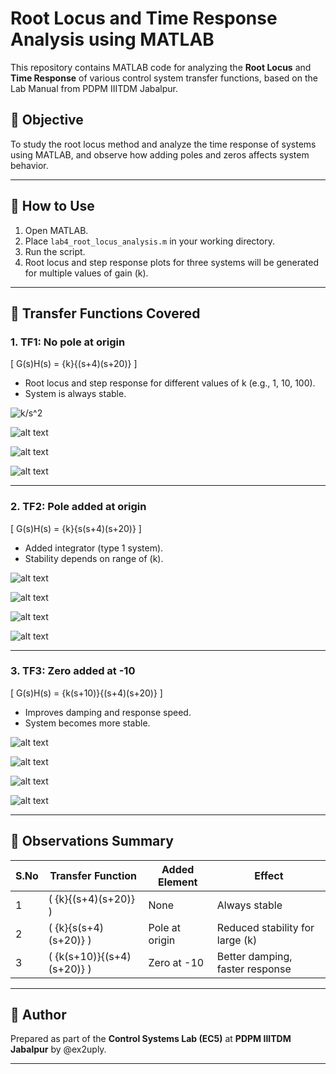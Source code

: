 # Root Locus and Time Response Analysis using MATLAB

This repository contains MATLAB code for analyzing the **Root Locus** and **Time Response** of various control system transfer functions, based on the Lab Manual from PDPM IIITDM Jabalpur.

## 📌 Objective

To study the root locus method and analyze the time response of systems using MATLAB, and observe how adding poles and zeros affects system behavior.

---

## 🔧 How to Use

1. Open MATLAB.
2. Place `lab4_root_locus_analysis.m` in your working directory.
3. Run the script.
4. Root locus and step response plots for three systems will be generated for multiple values of gain \(k\).

---

## 📁 Transfer Functions Covered

### 1. **TF1:** No pole at origin

\[ G(s)H(s) = {k}{(s+4)(s+20)} \]

- Root locus and step response for different values of k (e.g., 1, 10, 100).
- System is always stable.

![k/s^2](./images/image.png)

![alt text](./images/image-1.png)

![alt text](./images/image-2.png)

![alt text](./images/image-3.png)

---

### 2. **TF2:** Pole added at origin

\[ G(s)H(s) = {k}{s(s+4)(s+20)} \]

- Added integrator (type 1 system).
- Stability depends on range of \(k\).

![alt text](./images/image-4.png)

![alt text](./images/image-5.png)

![alt text](./images/image-6.png)

![alt text](./images/image-7.png)

---

### 3. **TF3:** Zero added at -10

\[ G(s)H(s) = {k(s+10)}{(s+4)(s+20)} \]

- Improves damping and response speed.
- System becomes more stable.

![alt text](./images/image-8.png)

![alt text](./images/image-9.png)

![alt text](./images/image-10.png)

![alt text](./images/image-11.png)

---

## 🧠 Observations Summary

| S.No | Transfer Function            | Added Element  | Effect                            |
| ---- | ---------------------------- | -------------- | --------------------------------- |
| 1    | \( {k}{(s+4)(s+20)} \)       | None           | Always stable                     |
| 2    | \( {k}{s(s+4)(s+20)} \)      | Pole at origin | Reduced stability for large \(k\) |
| 3    | \( {k(s+10)}{(s+4)(s+20)} \) | Zero at -10    | Better damping, faster response   |

---

## 📘 Author

Prepared as part of the **Control Systems Lab (EC5)** at **PDPM IIITDM Jabalpur** by @ex2uply.

---
